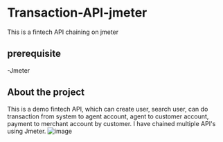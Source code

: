 # Transaction-API-jmeter
This is a fintech API chaining on jmeter

## prerequisite
-Jmeter

## About the project
This is a demo fintech API, which can create user, search user, can do transaction from system to agent account, agent to customer account, payment to merchant account by customer. I have chained multiple API's using Jmeter.
![image](https://github.com/RakibHassan1997/Transaction-API-jmeter/assets/152803031/6aabc286-ee75-491b-aaf9-aa651b547721)

